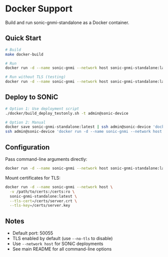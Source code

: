 # Docker Support

Build and run sonic-gnmi-standalone as a Docker container.

## Quick Start

```bash
# Build
make docker-build

# Run
docker run -d --name sonic-gnmi --network host sonic-gnmi-standalone:latest

# Run without TLS (testing)
docker run -d --name sonic-gnmi --network host sonic-gnmi-standalone:latest --no-tls
```

## Deploy to SONiC

```bash
# Option 1: Use deployment script
./docker/build_deploy_testonly.sh -t admin@sonic-device

# Option 2: Manual
docker save sonic-gnmi-standalone:latest | ssh admin@sonic-device 'docker load'
ssh admin@sonic-device 'docker run -d --name sonic-gnmi --network host --restart=always sonic-gnmi-standalone:latest'
```

## Configuration

Pass command-line arguments directly:

```bash
docker run -d --name sonic-gnmi --network host sonic-gnmi-standalone:latest --addr=:8080 --no-tls
```

Mount certificates for TLS:

```bash
docker run -d --name sonic-gnmi --network host \
  -v /path/to/certs:/certs:ro \
  sonic-gnmi-standalone:latest \
  --tls-cert=/certs/server.crt \
  --tls-key=/certs/server.key
```

## Notes

- Default port: 50055
- TLS enabled by default (use `--no-tls` to disable)
- Use `--network host` for SONiC deployments
- See main README for all command-line options
